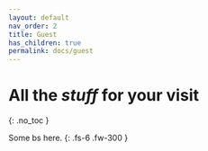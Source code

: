 ```yaml
---
layout: default
nav_order: 2
title: Guest
has_children: true
permalink: docs/guest
---
```


# All the _stuff_ for your visit
{: .no_toc }

Some bs here.
{: .fs-6 .fw-300 }